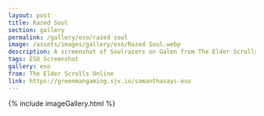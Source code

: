 ```yaml
---
layout: post
title: Razed Soul
section: gallery
permalink: /gallery/eso/razed soul
image: /assets/images/gallery/eso/Razed Soul.webp
description: A screenshot of Soulrazers on Galen from The Elder Scrolls Online, taken by Samantha Says.
tags: ESO Screenshot
gallery: eso
from: The Elder Scrolls Online
link: https://greenmangaming.sjv.io/samanthasays-eso
---
```

{% include imageGallery.html %}